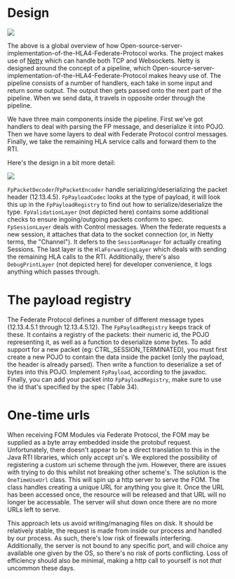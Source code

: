 # Design
![](../diagrams/component_view.drawio)

The above is a global overview of how Open-source-server-implementation-of-the-HLA4-Federate-Protocol works. The project
makes use of [Netty](https://netty.io/) which can handle both TCP and Websockets. Netty is designed around the concept
of a pipeline, which Open-source-server-implementation-of-the-HLA4-Federate-Protocol makes heavy use of. The pipeline
consists of a number of handlers, each take in some input and return some output. The output then gets passed onto the
next part of the pipeline. When we send data, it travels in opposite order through the pipeline.

We have three main components inside the pipeline. First we've got handlers to deal with parsing the FP message, and
deserialize it into POJO. Then we have some layers to deal with Federate Protocol control messages. Finally, we take
the remaining HLA service calls and forward them to the RTI.

Here's the design in a bit more detail:

![](../diagrams/module_view.drawio)

`FpPacketDecoder`/`FpPacketEncoder` handle serializing/deserializing the packet header (12.13.4.5). `FpPayloadCodec` looks
at the type of payload, it will look this up in the `FpPayloadRegistry` to find out how to serialize/deserialize the type.
`FpValidationLayer` (not depicted here) contains some additional checks to ensure ingoing/outgoing packets conform to spec.
`FpSessionLayer` deals with Control messages. When the federate requests a new session, it attaches that data to the
socket connection (or, in Netty terms, the "Channel"). It defers to the `SessionManager` for actually creating Sessions.
The last layer is the `HlaForwardingLayer` which deals with sending the remaining HLA calls to the RTI.
Additionally, there's also `DebugPrintLayer` (not depicted here) for developer convenience, it logs anything which passes
through.

# The payload registry
The Federate Protocol defines a number of different message types (12.13.4.5.1 through 12.13.4.5.12). The
`FpPayloadRegistry` keeps track of these. It contains a registry of the packets: their numeric id, the POJO representing
it, as well as a function to deserialize some bytes. To add support for a new packet (eg: CTRL_SESSION_TERMINATED),
you must first create a new POJO to contain the data inside the packet (only the payload, the header is already parsed).
Then write a function to deserialize a set of bytes into this POJO. Implement `FpPayload`, according to the javadoc.
Finally, you can add your packet into `FpPayloadRegistry`, make sure to use the id that's specified by the spec (Table 34).

# One-time urls
When receiving FOM Modules via Federate Protocol, the FOM may be supplied as a byte array embedded inside
the protobuf request. Unfortunately, there doesn't appear to be a direct translation to this in the
Java RTI libraries, which only accept uri's. We explored the possibility of registering a custom
uri scheme through the jvm. However, there are issues with trying to do this whilst not breaking other scheme's.
The solution is the `OneTimeUseUrl` class. This will spin up a http server to serve the FOM. The class handles
creating a unique URL for anything you give it. Once the URL has been accessed once, the resource will be released
and that URL will no longer be accessable. The server will shut down once there are no more URLs left to serve.

This approach lets us avoid writing/managing files on disk. It should be relatively stable, the request is made from
inside our process and handled by our process. As such, there's low risk of firewalls interfering. Additionally,
the server is not bound to any specific port, and will choice any available one given by the OS, so there's no risk
of ports conflicting. Loss of efficiency should also be minimal, making a http call to yourself is not *that* uncommon
these days.